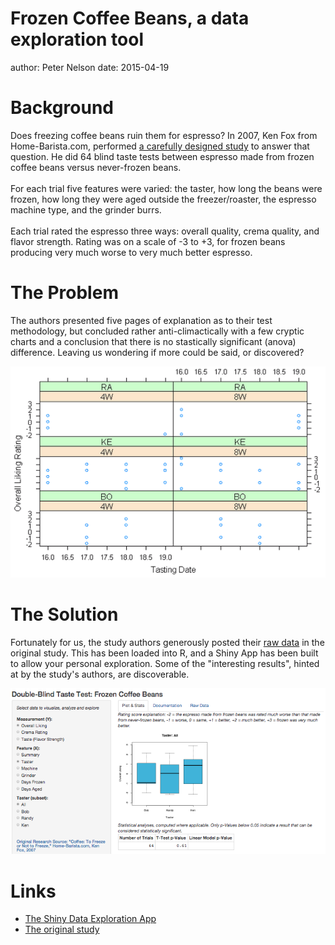 Frozen Coffee Beans, a data exploration tool
========================================================
author: Peter Nelson
date:   2015-04-19

Background
==========
Does freezing coffee beans ruin them for espresso? In 2007, Ken Fox from Home-Barista.com, performed [a carefully designed study](http://www.home-barista.com/store-coffee-in-freezer.html) to answer that question. He did 64 blind taste tests between espresso made from frozen coffee beans versus never-frozen beans.<br>
<br>
For each trial five features were varied: the taster, how long the beans were frozen, how long they were aged outside the freezer/roaster, the espresso machine type, and the grinder burrs.<br>
<br>
Each trial rated the espresso three ways: overall quality, crema quality, and flavor strength. Rating was on a scale of -3 to +3, for frozen beans producing very much worse to very much better espresso.

The Problem
===========
The authors presented five pages of explanation as to their test methodology, but concluded rather anti-climactically with a few cryptic charts and a conclusion that there is no stastically significant (anova) difference. Leaving us wondering if more could be said, or discovered?

[![original chart](original_chart.png)](http://www.home-barista.com/store-coffee-in-freezer-details.html/)

The Solution
============
Fortunately for us, the study authors generously posted their [raw data](http://www.home-barista.com/store-coffee-in-freezer-details.html) in the original study. This has been loaded into R, and a Shiny App has been built to allow your personal exploration. Some of the "interesting results", hinted at by the study's authors, are discoverable.

[![app screenshot](appscreenshot.png)](https://pbnelson.shinyapps.io/frozenbeans/)

Links
=====
- [The Shiny Data Exploration App](https://pbnelson.shinyapps.io/frozenbeans/)
- [The original study](http://www.home-barista.com/store-coffee-in-freezer.html)
